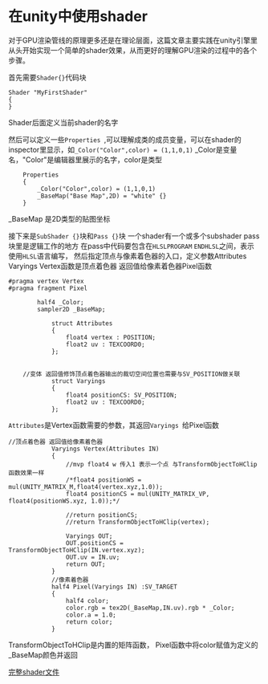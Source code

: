 # 在unity中使用shader

对于GPU渲染管线的原理更多还是在理论层面，这篇文章主要实践在unity引擎里从头开始实现一个简单的shader效果，从而更好的理解GPU渲染的过程中的各个步骤。

首先需要`Shader{}`代码块 
```
Shader "MyFirstShader"
{
}
```
Shader后面定义当前shader的名字

然后可以定义一些`Properties `,可以理解成类的成员变量，可以在shader的inspector里显示，如`_Color("Color",color) = (1,1,0,1)`
_Color是变量名，"Color"是编辑器里展示的名字，color是类型
```
	Properties
	{
		_Color("Color",color) = (1,1,0,1)
		_BaseMap("Base Map",2D) = "white" {}
	}
```
_BaseMap 是2D类型的贴图坐标

接下来是`SubShader {}`块和`Pass {}`块
一个shader有一个或多个subshader pass 块里是逻辑工作的地方
在pass中代码要包含在`HLSLPROGRAM` `ENDHLSL`之间，表示使用`HLSL`语言编写，
然后指定顶点与像素着色器的入口，定义参数Attributes Varyings
Vertex函数是顶点着色器 返回值给像素着色器Pixel函数
```
#pragma vertex Vertex
#pragma fragment Pixel

		half4 _Color;
		sampler2D _BaseMap;

			struct Attributes
			{
				float4 vertex : POSITION;
				float2 uv : TEXCOORD0;
			};


	//变体 返回值修饰顶点着色器输出的裁切空间位置也需要与SV_POSITION做关联
			struct Varyings
			{
				float4 positionCS: SV_POSITION;
				float2 uv : TEXCOORD0;
			};
```
`Attributes`是Vertex函数需要的参数，其返回`Varyings `给Pixel函数
```
//顶点着色器 返回值给像素着色器
			Varyings Vertex(Attributes IN)
			{
				//mvp float4 w 传入1 表示一个点 与TransformObjectToHClip函数效果一样
				/*float4 positionWS = mul(UNITY_MATRIX_M,float4(vertex.xyz,1.0));
				float4 positionCS = mul(UNITY_MATRIX_VP, float4(positionWS.xyz, 1.0));*/

				//return positionCS;
				//return TransformObjectToHClip(vertex);

				Varyings OUT;
				OUT.positionCS = TransformObjectToHClip(IN.vertex.xyz);
				OUT.uv = IN.uv;
				return OUT;
			}
			//像素着色器
			half4 Pixel(Varyings IN) :SV_TARGET
			{
				half4 color;
				color.rgb = tex2D(_BaseMap,IN.uv).rgb * _Color;
				color.a = 1.0;
				return color;
			}
```
TransformObjectToHClip是内置的矩阵函数，
Pixel函数中将color赋值为定义的_BaseMap颜色并返回


[完整shader文件]()

